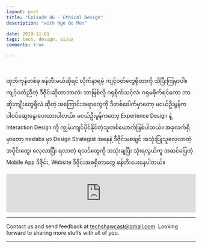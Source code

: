 ```yaml
---
layout: post
title: "Episode 06 - Ethical Design"
description: "with Nge Oo Mon"

date: 2019-11-01
tags: tech, design, ui/ux
comments: true

--- 
```


<br/>

ထုတ်ကုန်တစ်ခု ဖန်တီးမယ်ဆိုရင် လိုက်နာရမဲ့ ကျင့်ဝတ်တွေရှိတာကို သိပြီးကြမှာပါ။ ကျင့်ဝတ်ညီတဲ့ ဒီဇိုင်းဆိုတာဘာလဲ၊ ဘာဖြစ်လို ဂရုစိုက်သင့်လဲ၊​ ဂရုမစိုက်ရင်ကော ဘာဆိုးကျိုးတွေရှိလဲ ဆိုတဲ့ အကြောင်းအရာတွေကို  ဒီတစ်ခေါက်မှာတော့  မငယ်ဦးမွန်က ပါဝင်ဆွေးနွေးပေးထားပါတယ်။ မငယ်ဦးမွန်ကတော့ Experience Design နဲ့ Interaction Design ကို ကျွမ်းကျင်ပိုင်နိုင်တဲ့သူတစ်ယောက်ဖြစ်ပါတယ်။ အခုလက်ရှိမှာတော့ nexlabs မှာ Design Strategist အနေနဲ့ ဒီဇိုင်းမစချင် အသုံးပြုသူလေ့လာတဲ့အပိုင်းတွေ၊​ လေ့လာပြီး ရလာတဲ့ ရလဒ်တွေကို အသုံးချပြီး သုံးရလွယ်ကူ အဆင်ပြေတဲ့  Mobile App​ ဒီဇိုင်း, Website ဒီဇိုင်းအစရှိတာတွေ ဖန်တီးပေးနေပါတယ်။


<iframe src="https://anchor.fm/techshaw/embed/episodes/Ethical-Design-with-Nge-Oo-Mon-e8ftso" height="102px" width="100%" frameborder="0" scrolling="no"></iframe>


***



Contact us and send feedback at [techshawcast@gmail.com](mailto:techshawcast@gmail.com). Looking forward to sharing more stuffs with all of you.

---